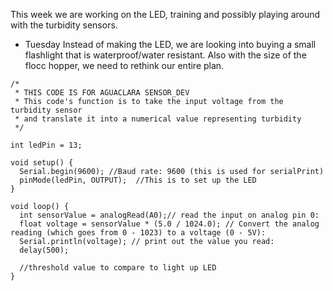 This week we are working on the LED, training and possibly playing around with the turbidity sensors.

* Tuesday
Instead of making the LED, we are looking into buying a small flashlight that is waterproof/water resistant.
Also with the size of the flocc hopper, we need to rethink our entire plan.


```arduino
/*
 * THIS CODE IS FOR AGUACLARA SENSOR_DEV
 * This code's function is to take the input voltage from the turbidity sensor
 * and translate it into a numerical value representing turbidity
 */

int ledPin = 13;

void setup() {
  Serial.begin(9600); //Baud rate: 9600 (this is used for serialPrint)
  pinMode(ledPin, OUTPUT);  //This is to set up the LED
}

void loop() {
  int sensorValue = analogRead(A0);// read the input on analog pin 0:
  float voltage = sensorValue * (5.0 / 1024.0); // Convert the analog reading (which goes from 0 - 1023) to a voltage (0 - 5V):
  Serial.println(voltage); // print out the value you read:
  delay(500);

  //threshold value to compare to light up LED
}
```
